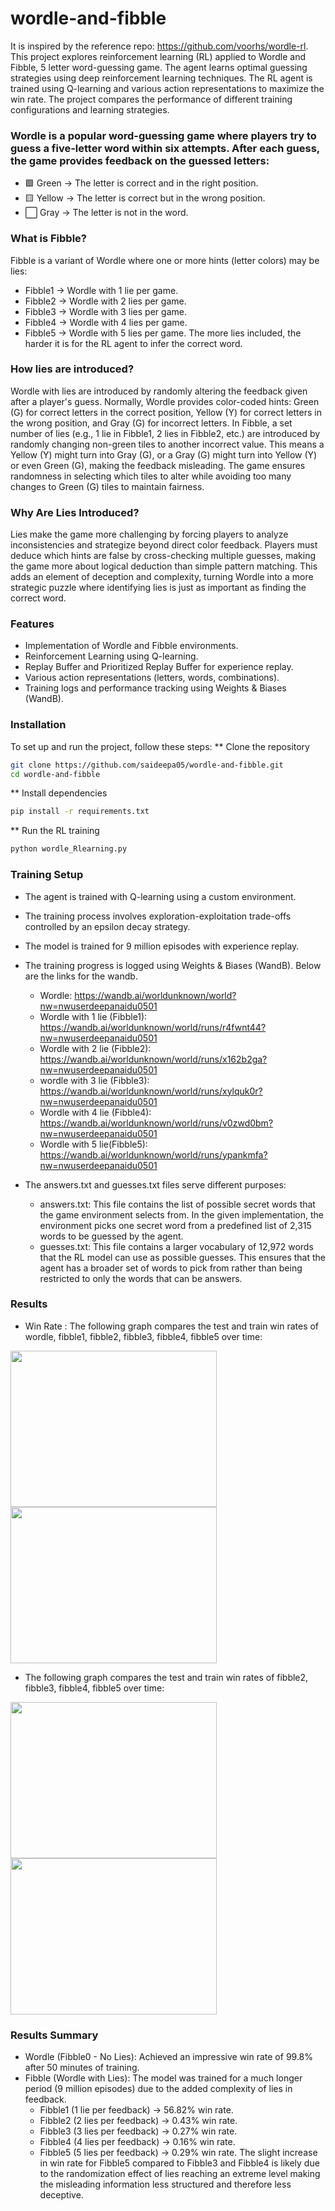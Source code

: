 # wordle-and-fibble
It is inspired by the reference repo: https://github.com/voorhs/wordle-rl. 
This project explores reinforcement learning (RL) applied to Wordle and Fibble, 5 letter word-guessing game. The agent learns optimal guessing strategies using deep reinforcement learning techniques.
The RL agent is trained using Q-learning and various action representations to maximize the win rate. The project compares the performance of different training configurations and learning strategies.


### Wordle is a popular word-guessing game where players try to guess a five-letter word within six attempts. After each guess, the game provides feedback on the guessed letters:
* 🟩 Green → The letter is correct and in the right position.
* 🟨 Yellow → The letter is correct but in the wrong position.
* ⬜ Gray → The letter is not in the word.

### What is Fibble?
Fibble is a variant of Wordle where one or more hints (letter colors) may be lies:
* Fibble1 → Wordle with 1 lie per game.
* Fibble2 → Wordle with 2 lies per game.
* Fibble3 → Wordle with 3 lies per game.
* Fibble4 → Wordle with 4 lies per game.
* Fibble5 → Wordle with 5 lies per game.
The more lies included, the harder it is for the RL agent to infer the correct word.
### How lies are introduced?
Wordle with lies are introduced by randomly altering the feedback given after a player's guess. Normally, Wordle provides color-coded hints: Green (G) for correct letters in the correct position, Yellow (Y) for correct letters in the wrong position, and Gray (G) for incorrect letters. In Fibble, a set number of lies (e.g., 1 lie in Fibble1, 2 lies in Fibble2, etc.) are introduced by randomly changing non-green tiles to another incorrect value. This means a Yellow (Y) might turn into Gray (G), or a Gray (G) might turn into Yellow (Y) or even Green (G), making the feedback misleading. The game ensures randomness in selecting which tiles to alter while avoiding too many changes to Green (G) tiles to maintain fairness.
### Why Are Lies Introduced?
Lies make the game more challenging by forcing players to analyze inconsistencies and strategize beyond direct color feedback. Players must deduce which hints are false by cross-checking multiple guesses, making the game more about logical deduction than simple pattern matching. This adds an element of deception and complexity, turning Wordle into a more strategic puzzle where identifying lies is just as important as finding the correct word. 
### Features
* Implementation of Wordle and Fibble environments.
* Reinforcement Learning using Q-learning.
* Replay Buffer and Prioritized Replay Buffer for experience replay.
* Various action representations (letters, words, combinations).
* Training logs and performance tracking using Weights & Biases (WandB).

### Installation
To set up and run the project, follow these steps:
** Clone the repository
```bash
git clone https://github.com/saideepa05/wordle-and-fibble.git
cd wordle-and-fibble
```
** Install dependencies
```bash
pip install -r requirements.txt
```
** Run the RL training
```bash
python wordle_Rlearning.py
```
### Training Setup
* The agent is trained with Q-learning using a custom environment.
* The training process involves exploration-exploitation trade-offs controlled by an epsilon decay strategy.
* The model is trained for 9 million episodes with experience replay.
* The training progress is logged using Weights & Biases (WandB). Below are the links for the wandb.
  *  Wordle: https://wandb.ai/worldunknown/world?nw=nwuserdeepanaidu0501
  *  Wordle with 1 lie (Fibble1): https://wandb.ai/worldunknown/world/runs/r4fwnt44?nw=nwuserdeepanaidu0501
  * Wordle with 2 lie (Fibble2): https://wandb.ai/worldunknown/world/runs/x162b2ga?nw=nwuserdeepanaidu0501
  * wordle with 3 lie (Fibble3): https://wandb.ai/worldunknown/world/runs/xylquk0r?nw=nwuserdeepanaidu0501
  * Wordle with 4 lie (Fibble4): https://wandb.ai/worldunknown/world/runs/v0zwd0bm?nw=nwuserdeepanaidu0501
  * Wordle with 5 lie(Fibble5): https://wandb.ai/worldunknown/world/runs/ypankmfa?nw=nwuserdeepanaidu0501

* The answers.txt and guesses.txt files serve different purposes:
  * answers.txt: This file contains the list of possible secret words that the game environment selects from. In the given implementation, the environment picks one secret word from a predefined list of 2,315 words to be guessed by the agent.
  * guesses.txt: This file contains a larger vocabulary of 12,972 words that the RL model can use as possible guesses. This ensures that the agent has a broader set of words to pick from rather than being restricted to only the words that can be answers.

### Results
* Win Rate : The following graph compares the test and train win rates of wordle, fibble1, fibble2, fibble3, fibble4, fibble5 over time:
<image src="https://github.com/user-attachments/assets/092fc0a2-bcc5-4188-8b6f-172958a40ea6" width="330" height="250">
<image src="https://github.com/user-attachments/assets/5cf5d16a-f782-4556-8ffa-15988a226330"  width="330" height="250">

* The following graph compares the test and train win rates of fibble2, fibble3, fibble4, fibble5 over time:
<image src="https://github.com/user-attachments/assets/bb238fac-ddbe-421c-8b78-62b0675d5077" width="330" height="250">
<image src="https://github.com/user-attachments/assets/c1c7a4ec-dd30-4df4-a12b-422a87d01001" width="330" height="250">

### Results Summary
* Wordle (Fibble0 - No Lies): Achieved an impressive win rate of 99.8% after 50 minutes of training.
* Fibble (Wordle with Lies): The model was trained for a much longer period (9 million episodes) due to the added complexity of lies in feedback.
  * Fibble1 (1 lie per feedback) → 56.82% win rate.
  * Fibble2 (2 lies per feedback) → 0.43% win rate.
  * Fibble3 (3 lies per feedback) → 0.27% win rate.
  * Fibble4 (4 lies per feedback) → 0.16% win rate.
  * Fibble5 (5 lies per feedback) → 0.29% win rate.
The slight increase in win rate for Fibble5 compared to Fibble3 and Fibble4 is likely due to the randomization effect of lies reaching an extreme level making the misleading information less structured and therefore less deceptive.

